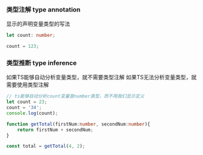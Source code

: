 ### 类型注解 type annotation
显示的声明变量类型的写法
```typescript
let count: number;

count = 123;
```
### 类型推断 type inference
如果TS能够自动分析变量类型，就不需要类型注解
如果TS无法分析变量类型，就需要使用类型注解
```typescript
// ts能够自动分析count变量是number类型，而不用我们显示定义
let count = 23;
count = '34';
console.log(count);

function getTotal(firstNum:number, secondNum:number){
    return firstNum + secondNum;
}

const total = getTotal(4, 2);
```

